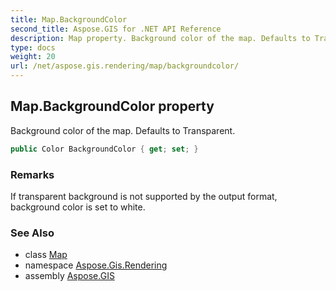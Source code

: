 ```yaml
---
title: Map.BackgroundColor
second_title: Aspose.GIS for .NET API Reference
description: Map property. Background color of the map. Defaults to Transparent.
type: docs
weight: 20
url: /net/aspose.gis.rendering/map/backgroundcolor/
---
```

## Map.BackgroundColor property

Background color of the map. Defaults to Transparent.

```csharp
public Color BackgroundColor { get; set; }
```

### Remarks

If transparent background is not supported by the output format, background color is set to white.

### See Also

* class [Map](../)
* namespace [Aspose.Gis.Rendering](../../map/)
* assembly [Aspose.GIS](../../../)


